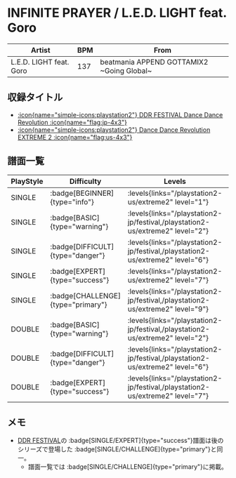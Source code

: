 # INFINITE PRAYER / L.E.D. LIGHT feat. Goro

|Artist|BPM|From|
|------|---|----|
|L.E.D. LIGHT feat. Goro|137|beatmania APPEND GOTTAMIX2 ~Going Global~|

## 収録タイトル

- [:icon{name="simple-icons:playstation2"} DDR FESTIVAL Dance Dance Revolution :icon{name="flag:jp-4x3"}](/playstation2-jp/festival)
- [:icon{name="simple-icons:playstation2"} Dance Dance Revolution EXTREME 2 :icon{name="flag:us-4x3"}](/playstation2-us/extreme2)

## 譜面一覧

|PlayStyle|Difficulty|Levels|Notes|Movie|
|---------|----------|------|-----|-----|
|SINGLE| :badge[BEGINNER]{type="info"}| :levels{links="/playstation2-us/extreme2" level="1"}|133/0||
|SINGLE| :badge[BASIC]{type="warning"}| :levels{links="/playstation2-jp/festival,/playstation2-us/extreme2" level="2"}|146/5||
|SINGLE| :badge[DIFFICULT]{type="danger"}| :levels{links="/playstation2-jp/festival,/playstation2-us/extreme2" level="6"}|201/36||
|SINGLE| :badge[EXPERT]{type="success"}| :levels{links="/playstation2-us/extreme2" level="7"}|309/20||
|SINGLE| :badge[CHALLENGE]{type="primary"}| :levels{links="/playstation2-jp/festival,/playstation2-us/extreme2" level="9"}|450/18||
|DOUBLE| :badge[BASIC]{type="warning"}| :levels{links="/playstation2-jp/festival,/playstation2-us/extreme2" level="2"}|143/0||
|DOUBLE| :badge[DIFFICULT]{type="danger"}| :levels{links="/playstation2-jp/festival,/playstation2-us/extreme2" level="6"}|201/36||
|DOUBLE| :badge[EXPERT]{type="success"}| :levels{links="/playstation2-jp/festival,/playstation2-us/extreme2" level="7"}|309/20||

## メモ

- [DDR FESTIVAL](/series/festival)の :badge[SINGLE/EXPERT]{type="success"}譜面は後のシリーズで登場した :badge[SINGLE/CHALLENGE]{type="primary"}と同一。
  - 譜面一覧では :badge[SINGLE/CHALLENGE]{type="primary"}に掲載。
